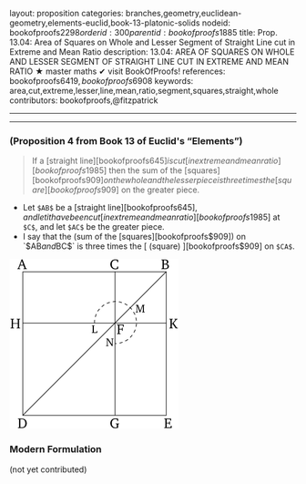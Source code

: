 layout: proposition
categories: branches,geometry,euclidean-geometry,elements-euclid,book-13-platonic-solids
nodeid: bookofproofs$2298
orderid: 300
parentid: bookofproofs$1885
title: Prop. 13.04: Area of Squares on Whole and Lesser Segment of Straight Line cut in Extreme and Mean Ratio
description: 13.04: AREA OF SQUARES ON WHOLE AND LESSER SEGMENT OF STRAIGHT LINE CUT IN EXTREME AND MEAN RATIO &#9733; master maths &#10004; visit BookOfProofs!
references: bookofproofs$6419,bookofproofs$6908
keywords: area,cut,extreme,lesser,line,mean,ratio,segment,squares,straight,whole
contributors: bookofproofs,@fitzpatrick

---


---

### (Proposition 4 from Book 13 of Euclid's “Elements”)

> If a [straight line][bookofproofs$645] is cut [in extreme and mean ratio][bookofproofs$1985] then the sum of the [squares][bookofproofs$909] on the whole and the lesser piece is three times the [square][bookofproofs$909] on the greater piece.
* Let `$AB$` be a [straight line][bookofproofs$645], and let it have been cut [in extreme and mean ratio][bookofproofs$1985] at `$C$`, and let `$AC$` be the greater piece.
* I say that the (sum of the [squares][bookofproofs$909]) on `$AB$` and `$BC$` is three times the [ (square) ][bookofproofs$909] on `$CA$`.

![fig04e](https://github.com/bookofproofs/bookofproofs.github.io/blob/main/_sources/_assets/images/euclid/Book13/fig04e.png?raw=true)



### Modern Formulation

(not yet contributed)
